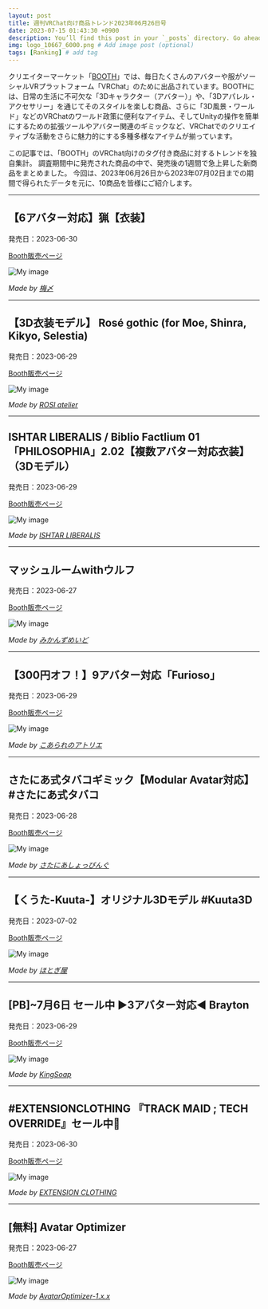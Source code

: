```yaml
---
layout: post
title: 週刊VRChat向け商品トレンド2023年06月26日号
date: 2023-07-15 01:43:30 +0900
description: You’ll find this post in your `_posts` directory. Go ahead and edit it and re-build the site to see your changes. # Add post description (optional)
img: logo_10667_6000.png # Add image post (optional)
tags: [Ranking] # add tag
---
```


クリエイターマーケット「[BOOTH](https://booth.pm/ja)」では、毎日たくさんのアバターや服がソーシャルVRプラットフォーム「VRChat」のために出品されています。BOOTHには、日常の生活に不可欠な「3Dキャラクター（アバター）」や、「3Dアパレル・アクセサリー」を通じてそのスタイルを楽しむ商品、さらに「3D風景・ワールド」などのVRChatのワールド政策に便利なアイテム、そしてUnityの操作を簡単にするための拡張ツールやアバター関連のギミックなど、VRChatでのクリエイティブな活動をさらに魅力的にする多種多様なアイテムが揃っています。

この記事では、「BOOTH」のVRChat向けのタグ付き商品に対するトレンドを独自集計。
調査期間中に発売された商品の中で、発売後の1週間で急上昇した新商品をまとめました。
今回は、2023年06月26日から2023年07月02日までの期間で得られたデータを元に、10商品を皆様にご紹介します。


---
## 【6アバター対応】猟【衣装】

発売日：2023-06-30

[Booth販売ページ](https://booth.pm/ja/items/4896086)

![My image](https://booth.pximg.net/c/620x620/f783e2bb-173c-43f6-ac50-e60a54efa40a/i/4896086/15d7765b-2be1-4c20-b846-7afd4dfd82ec_base_resized.jpg)

*Made by [梅〆](https://kasuyamei.booth.pm)*

---
## 【3D衣装モデル】 Rosé gothic (for Moe, Shinra, Kikyo, Selestia)

発売日：2023-06-29

[Booth販売ページ](https://booth.pm/ja/items/4892268)

![My image](https://booth.pximg.net/c/620x620/b4dcc0ab-838f-4053-8083-2d58874b213c/i/4892268/feac3b95-99b3-48ee-8f6a-36af51650612_base_resized.jpg)

*Made by [ROSI atelier](https://happyrosi.booth.pm)*

---
## ISHTAR LIBERALIS / Biblio Factlium 01「PHILOSOPHIA」2.02【複数アバター対応衣装】（3Dモデル）

発売日：2023-06-29

[Booth販売ページ](https://booth.pm/ja/items/4867558)

![My image](https://booth.pximg.net/c/620x620/5b222c69-406e-4f86-8152-f735e570ffce/i/4867558/a8825715-5d42-42e9-9054-1b25be475d45_base_resized.jpg)

*Made by [ISHTAR LIBERALIS](https://ishtar.booth.pm)*

---
## マッシュルームwithウルフ

発売日：2023-06-27

[Booth販売ページ](https://booth.pm/ja/items/4888756)

![My image](https://booth.pximg.net/c/620x620/40d9c78c-b945-42f8-8bde-6199858d5c0f/i/4888756/321fba61-36da-4cd0-9b5d-af5eef34aedf_base_resized.jpg)

*Made by [みかんずめいど](https://mikanhouse.booth.pm)*

---
## 【300円オフ！】9アバター対応「Furioso」

発売日：2023-06-29

[Booth販売ページ](https://booth.pm/ja/items/4894149)

![My image](https://booth.pximg.net/c/620x620/2b252a6b-baf5-4f89-a925-5487649661c3/i/4894149/5a56f282-d78b-412f-b3ba-6ee6c65e695d_base_resized.jpg)

*Made by [こあられのアトリエ](https://koarare-atelier.booth.pm)*

---
## さたにあ式タバコギミック【Modular Avatar対応】　#さたにあ式タバコ

発売日：2023-06-28

[Booth販売ページ](https://booth.pm/ja/items/4835743)

![My image](https://booth.pximg.net/c/620x620/d48aff76-6ba4-4edc-aa70-2420b9eaf360/i/4835743/6c120da4-07aa-4f55-95a8-fb078cc57c19_base_resized.jpg)

*Made by [さたにあしょっぴんぐ](https://saturnianshop.booth.pm)*

---
## 【くうた-Kuuta-】オリジナル3Dモデル #Kuuta3D

発売日：2023-07-02

[Booth販売ページ](https://booth.pm/ja/items/4897493)

![My image](https://booth.pximg.net/c/620x620/b9f5a983-e991-4261-b325-fbeb9a9ee89e/i/4897493/9b0f6f1e-e318-4a01-adb7-c25d2a405da5_base_resized.jpg)

*Made by [ほとぎ屋](https://hotogiya.booth.pm)*

---
## [PB]~7月6日 セール中 ▶3アバター対応◀ Brayton

発売日：2023-06-29

[Booth販売ページ](https://booth.pm/ja/items/4893582)

![My image](https://booth.pximg.net/c/620x620/01031b78-5e76-4492-acda-5dfe5475171d/i/4893582/4e23ad7e-11cd-4399-8d4b-9fcbca9a3729_base_resized.jpg)

*Made by [KingSoap](https://kingsoap.booth.pm)*

---
## #EXTENSIONCLOTHING 『TRACK MAID ; TECH OVERRIDE』セール中💜

発売日：2023-06-30

[Booth販売ページ](https://booth.pm/ja/items/4896660)

![My image](https://booth.pximg.net/c/620x620/87b70515-e32e-4a2e-bf41-317cf2c2177c/i/4896660/7ab76633-0381-40e5-8f9f-8b3ef1a6edee_base_resized.jpg)

*Made by [EXTENSION CLOTHING](https://extension.booth.pm)*

---
## [無料] Avatar Optimizer

発売日：2023-06-27

[Booth販売ページ](https://booth.pm/ja/items/4885109)

![My image](https://booth.pximg.net/c/620x620/295ad16c-2a77-48d8-8fdc-e988a157b6a9/i/4885109/39a0a87c-f575-4ca0-a33b-796582df2bb2_base_resized.jpg)

*Made by [AvatarOptimizer-1.x.x](https://anatawa12.booth.pm)*
